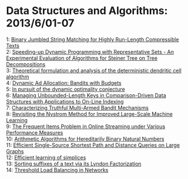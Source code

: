 # Data Structures and Algorithms: 2013/6/01-07  
1: [Binary Jumbled String Matching for Highly Run-Length Compressible Texts](https://doi.org/10.48550/arXiv.1206.2523)  
2: [Speeding-up Dynamic Programming with Representative Sets - An  Experimental Evaluation of Algorithms for Steiner Tree on Tree Decompositions](https://doi.org/10.48550/arXiv.1305.7448)  
3: [Theoretical formulation and analysis of the deterministic dendritic cell  algorithm](https://doi.org/10.48550/arXiv.1305.7476)  
4: [Dynamic Ad Allocation: Bandits with Budgets](https://doi.org/10.48550/arXiv.1306.0155)  
5: [In pursuit of the dynamic optimality conjecture](https://doi.org/10.48550/arXiv.1306.0207)  
6: [Managing Unbounded-Length Keys in Comparison-Driven Data Structures with  Applications to On-Line Indexing](https://doi.org/10.48550/arXiv.1306.0406)  
7: [Characterizing Truthful Multi-Armed Bandit Mechanisms](https://doi.org/10.48550/arXiv.0812.2291)  
8: [Revisiting the Nystrom Method for Improved Large-Scale Machine Learning](https://doi.org/10.48550/arXiv.1303.1849)  
9: [The Frequent Items Problem in Online Streaming under Various Performance  Measures](https://doi.org/10.48550/arXiv.1306.0771)  
10: [Arithmetic Algorithms for Hereditarily Binary Natural Numbers](https://doi.org/10.48550/arXiv.1306.1128)  
11: [Efficient Single-Source Shortest Path and Distance Queries on Large  Graphs](https://doi.org/10.48550/arXiv.1306.1153)  
12: [Efficient learning of simplices](https://doi.org/10.48550/arXiv.1211.2227)  
13: [Sorting suffixes of a text via its Lyndon Factorization](https://doi.org/10.48550/arXiv.1306.1366)  
14: [Threshold Load Balancing in Networks](https://doi.org/10.48550/arXiv.1306.1402)  